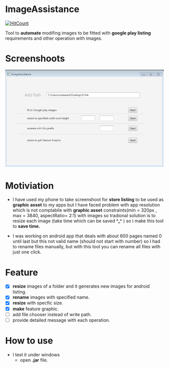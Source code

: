 # ImageAssistance
[![HitCount](http://hits.dwyl.io/mahmoudmabrok/ImageAssistance.svg)](http://hits.dwyl.io/mahmoudmabrok/ImageAssistance)

Tool to **automate** modifing images to be fitted with **google play listing** requirements and other operation with images.

# Screenshoots 

![img](pro.JPG)

# Motiviation
- I have used my phone to take screenshoot for **store listing** to be used as **graphic asset** to my apps but I have faced problem with app resolution which is not comptabile with  **graphic asset** constraints(min = 320px , max = 3840, aspectRatio= 2:1)  with images so tradional solution is to resize each image (take time which can be saved **^_^** ) so i make this tool to **save time.** 

- I was working on android app that deals with about 600 pages named 0 until last but this not valid name (should not start with number) so I had to rename files manually, but with this tool you can rename all files with just one click.   


# Feature
- [X] **resize** images of a folder and it generates new images for android listing.
- [x] **rename** images with specified name.
- [x] **resize** with specfic size.
- [x] **make** feature graphic.
- [ ] add file chooser instead of write path. 
- [ ] provide detailed message with each operation. 

# How to use 
- I test it under windows 
  - open **.jar** file.
